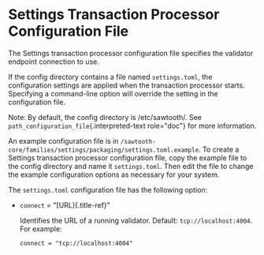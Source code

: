 # Settings Transaction Processor Configuration File

The Settings transaction processor configuration file specifies the
validator endpoint connection to use.

If the config directory contains a file named `settings.toml`, the
configuration settings are applied when the transaction processor
starts. Specifying a command-line option will override the setting in
the configuration file.

Note: By default, the config directory is /etc/sawtooth/. See
`path_configuration_file`{.interpreted-text role="doc"} for more
information.

An example configuration file is in
`/sawtooth-core/families/settings/packaging/settings.toml.example`. To
create a Settings transaction processor configuration file, copy the
example file to the config directory and name it `settings.toml`. Then
edit the file to change the example configuration options as necessary
for your system.

The `settings.toml` configuration file has the following option:

-   `connect` = \"[URL]{.title-ref}\"

    Identifies the URL of a running validator. Default:
    `tcp://localhost:4004`. For example:

    ``` none
    connect = "tcp://localhost:4004"
    ```

<!--
  Licensed under Creative Commons Attribution 4.0 International License
  https://creativecommons.org/licenses/by/4.0/
-->
